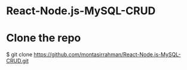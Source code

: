 # React-Node.js-MySQL-CRUD

# Clone the repo
$ git clone https://github.com/montasirrahman/React-Node.js-MySQL-CRUD.git
